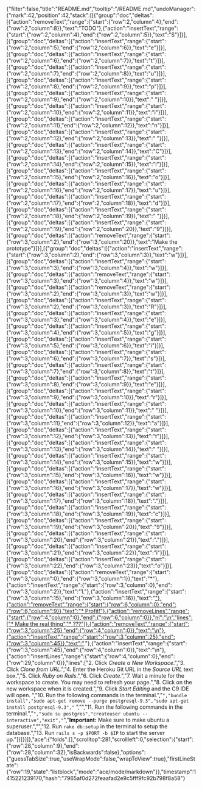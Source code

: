 {"filter":false,"title":"README.md","tooltip":"/README.md","undoManager":{"mark":42,"position":42,"stack":[[{"group":"doc","deltas":[{"action":"removeText","range":{"start":{"row":2,"column":4},"end":{"row":2,"column":8}},"text":"TODO"},{"action":"insertText","range":{"start":{"row":2,"column":4},"end":{"row":2,"column":5}},"text":"S"}]}],[{"group":"doc","deltas":[{"action":"insertText","range":{"start":{"row":2,"column":5},"end":{"row":2,"column":6}},"text":"e"}]}],[{"group":"doc","deltas":[{"action":"insertText","range":{"start":{"row":2,"column":6},"end":{"row":2,"column":7}},"text":"t"}]}],[{"group":"doc","deltas":[{"action":"insertText","range":{"start":{"row":2,"column":7},"end":{"row":2,"column":8}},"text":"u"}]}],[{"group":"doc","deltas":[{"action":"insertText","range":{"start":{"row":2,"column":8},"end":{"row":2,"column":9}},"text":"p"}]}],[{"group":"doc","deltas":[{"action":"insertText","range":{"start":{"row":2,"column":9},"end":{"row":2,"column":10}},"text":" "}]}],[{"group":"doc","deltas":[{"action":"insertText","range":{"start":{"row":2,"column":10},"end":{"row":2,"column":11}},"text":"i"}]}],[{"group":"doc","deltas":[{"action":"insertText","range":{"start":{"row":2,"column":11},"end":{"row":2,"column":12}},"text":"n"}]}],[{"group":"doc","deltas":[{"action":"insertText","range":{"start":{"row":2,"column":12},"end":{"row":2,"column":13}},"text":" "}]}],[{"group":"doc","deltas":[{"action":"insertText","range":{"start":{"row":2,"column":13},"end":{"row":2,"column":14}},"text":"C"}]}],[{"group":"doc","deltas":[{"action":"insertText","range":{"start":{"row":2,"column":14},"end":{"row":2,"column":15}},"text":"l"}]}],[{"group":"doc","deltas":[{"action":"insertText","range":{"start":{"row":2,"column":15},"end":{"row":2,"column":16}},"text":"o"}]}],[{"group":"doc","deltas":[{"action":"insertText","range":{"start":{"row":2,"column":16},"end":{"row":2,"column":17}},"text":"u"}]}],[{"group":"doc","deltas":[{"action":"insertText","range":{"start":{"row":2,"column":17},"end":{"row":2,"column":18}},"text":"d"}]}],[{"group":"doc","deltas":[{"action":"insertText","range":{"start":{"row":2,"column":18},"end":{"row":2,"column":19}},"text":" "}]}],[{"group":"doc","deltas":[{"action":"insertText","range":{"start":{"row":2,"column":19},"end":{"row":2,"column":20}},"text":"9"}]}],[{"group":"doc","deltas":[{"action":"removeText","range":{"start":{"row":3,"column":2},"end":{"row":3,"column":20}},"text":"Make the prototype"}]}],[{"group":"doc","deltas":[{"action":"insertText","range":{"start":{"row":3,"column":2},"end":{"row":3,"column":3}},"text":"w"}]}],[{"group":"doc","deltas":[{"action":"insertText","range":{"start":{"row":3,"column":3},"end":{"row":3,"column":4}},"text":"w"}]}],[{"group":"doc","deltas":[{"action":"removeText","range":{"start":{"row":3,"column":3},"end":{"row":3,"column":4}},"text":"w"}]}],[{"group":"doc","deltas":[{"action":"removeText","range":{"start":{"row":3,"column":2},"end":{"row":3,"column":3}},"text":"w"}]}],[{"group":"doc","deltas":[{"action":"insertText","range":{"start":{"row":3,"column":2},"end":{"row":3,"column":3}},"text":"R"}]}],[{"group":"doc","deltas":[{"action":"insertText","range":{"start":{"row":3,"column":3},"end":{"row":3,"column":4}},"text":"e"}]}],[{"group":"doc","deltas":[{"action":"insertText","range":{"start":{"row":3,"column":4},"end":{"row":3,"column":5}},"text":"g"}]}],[{"group":"doc","deltas":[{"action":"insertText","range":{"start":{"row":3,"column":5},"end":{"row":3,"column":6}},"text":"i"}]}],[{"group":"doc","deltas":[{"action":"insertText","range":{"start":{"row":3,"column":6},"end":{"row":3,"column":7}},"text":"s"}]}],[{"group":"doc","deltas":[{"action":"insertText","range":{"start":{"row":3,"column":7},"end":{"row":3,"column":8}},"text":"t"}]}],[{"group":"doc","deltas":[{"action":"insertText","range":{"start":{"row":3,"column":8},"end":{"row":3,"column":9}},"text":"e"}]}],[{"group":"doc","deltas":[{"action":"insertText","range":{"start":{"row":3,"column":9},"end":{"row":3,"column":10}},"text":"r"}]}],[{"group":"doc","deltas":[{"action":"insertText","range":{"start":{"row":3,"column":10},"end":{"row":3,"column":11}},"text":" "}]}],[{"group":"doc","deltas":[{"action":"insertText","range":{"start":{"row":3,"column":11},"end":{"row":3,"column":12}},"text":"a"}]}],[{"group":"doc","deltas":[{"action":"insertText","range":{"start":{"row":3,"column":12},"end":{"row":3,"column":13}},"text":"t"}]}],[{"group":"doc","deltas":[{"action":"insertText","range":{"start":{"row":3,"column":13},"end":{"row":3,"column":14}},"text":" "}]}],[{"group":"doc","deltas":[{"action":"insertText","range":{"start":{"row":3,"column":14},"end":{"row":3,"column":15}},"text":"w"}]}],[{"group":"doc","deltas":[{"action":"insertText","range":{"start":{"row":3,"column":15},"end":{"row":3,"column":16}},"text":"w"}]}],[{"group":"doc","deltas":[{"action":"insertText","range":{"start":{"row":3,"column":16},"end":{"row":3,"column":17}},"text":"w"}]}],[{"group":"doc","deltas":[{"action":"insertText","range":{"start":{"row":3,"column":17},"end":{"row":3,"column":18}},"text":"."}]}],[{"group":"doc","deltas":[{"action":"insertText","range":{"start":{"row":3,"column":18},"end":{"row":3,"column":19}},"text":"c"}]}],[{"group":"doc","deltas":[{"action":"insertText","range":{"start":{"row":3,"column":19},"end":{"row":3,"column":20}},"text":"9"}]}],[{"group":"doc","deltas":[{"action":"insertText","range":{"start":{"row":3,"column":20},"end":{"row":3,"column":21}},"text":"."}]}],[{"group":"doc","deltas":[{"action":"insertText","range":{"start":{"row":3,"column":21},"end":{"row":3,"column":22}},"text":"i"}]}],[{"group":"doc","deltas":[{"action":"insertText","range":{"start":{"row":3,"column":22},"end":{"row":3,"column":23}},"text":"o"}]}],[{"group":"doc","deltas":[{"action":"removeText","range":{"start":{"row":3,"column":0},"end":{"row":3,"column":1}},"text":"*"},{"action":"insertText","range":{"start":{"row":3,"column":0},"end":{"row":3,"column":2}},"text":"1."},{"action":"insertText","range":{"start":{"row":3,"column":15},"end":{"row":3,"column":16}},"text":"["},{"action":"removeText","range":{"start":{"row":6,"column":0},"end":{"row":6,"column":9}},"text":"* Profit!"},{"action":"removeLines","range":{"start":{"row":4,"column":0},"end":{"row":6,"column":0}},"nl":"\n","lines":["* Make the real thing","* ???"]},{"action":"removeText","range":{"start":{"row":3,"column":25},"end":{"row":4,"column":0}},"text":"\n"},{"action":"insertText","range":{"start":{"row":3,"column":25},"end":{"row":3,"column":45}},"text":"](http://www.c9.io)."},{"action":"insertText","range":{"start":{"row":3,"column":45},"end":{"row":4,"column":0}},"text":"\n"},{"action":"insertLines","range":{"start":{"row":4,"column":0},"end":{"row":29,"column":0}},"lines":["2. Click *Create a New Workspace*.","3. Click *Clone from URL*.","4. Enter the Heroku Git URL in the *Source URL* text box.","5. Click *Ruby on Rails*.","6. Click *Create*.","7. Wait a minute for the workspace to create. You may need to refresh your page.","8. Click on the new workspace when it is created.","9. Click *Start Editing* and the C9 IDE will open. ","10. Run the following commands in the terminal.","```","bundle install","sudo apt-get remove --purge postgresql-9.3","sudo apt-get install postgresql-9.3","``` ","","11. Run the following commands in the terminal.","```","sudo su postgres","createuser ubuntu --interactive","exit","```","**Important:** Make sure to make ubuntu a superuser.","","12. Run `rake db:setup` in the terminal to setup the database.","13. Run `rails s -p $PORT -b $IP` to start the server up."]}]}]]},"ace":{"folds":[],"scrolltop":281,"scrollleft":0,"selection":{"start":{"row":28,"column":9},"end":{"row":28,"column":32},"isBackwards":false},"options":{"guessTabSize":true,"useWrapMode":false,"wrapToView":true},"firstLineState":{"row":19,"state":"listblock","mode":"ace/mode/markdown"}},"timestamp":1415221239170,"hash":"7965af0d272feaafad2e9c5fff9fc92b798f8a58"}